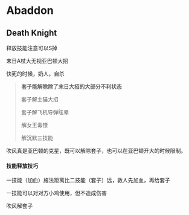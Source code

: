 # Abaddon

## Death Knight

释放技能注意可以S掉

末日A杖大无视亚巴顿大招

快死的时候，奶人，自杀

> **套子能解除除了末日大招的大部分不利状态**
>
> 套子解土猫大招
>
> 套子解飞机导弹眩晕
>
> 解女王毒镖
>
> 解沉默三技能

吹风真是亚巴顿的克星，既可以解除套子，也可以在亚巴顿开大的时候限制。

#### 技能释放技巧

一技能（加血）施法距离比二技能（套子）远，救人先加血，再给套子

一技能可以对对方小鸡使用，但不造成伤害

吹风解套子

